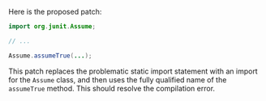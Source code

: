 Here is the proposed patch:

```java
import org.junit.Assume;

// ...

Assume.assumeTrue(...);
```

This patch replaces the problematic static import statement with an import for the `Assume` class, and then uses the fully qualified name of the `assumeTrue` method. This should resolve the compilation error.